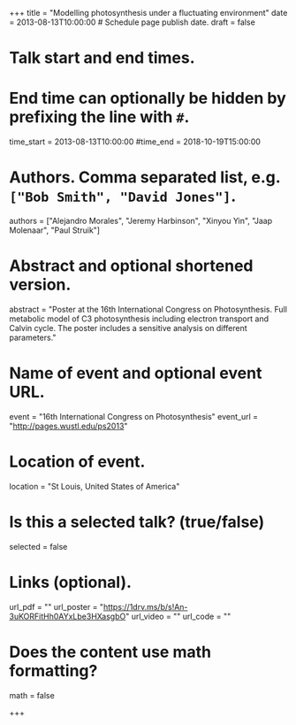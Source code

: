+++
title = "Modelling photosynthesis under a fluctuating environment"
date = 2013-08-13T10:00:00  # Schedule page publish date.
draft = false

# Talk start and end times.
#   End time can optionally be hidden by prefixing the line with `#`.
time_start = 2013-08-13T10:00:00
#time_end = 2018-10-19T15:00:00

# Authors. Comma separated list, e.g. `["Bob Smith", "David Jones"]`.
authors = ["Alejandro Morales", "Jeremy Harbinson", "Xinyou Yin", "Jaap Molenaar", "Paul Struik"]

# Abstract and optional shortened version.
abstract = "Poster at the 16th International Congress on Photosynthesis. Full metabolic model of C3 photosynthesis including electron transport and Calvin cycle. The poster includes a sensitive analysis on different parameters."

# Name of event and optional event URL.
event = "16th International Congress on Photosynthesis"
event_url = "http://pages.wustl.edu/ps2013"

# Location of event.
location = "St Louis, United States of America"

# Is this a selected talk? (true/false)
selected = false


# Links (optional).
url_pdf = ""
url_poster = "https://1drv.ms/b/s!An-3uKORFitHh0AYxLbe3HXasgbO"
url_video = ""
url_code = ""

# Does the content use math formatting?
math = false

+++

